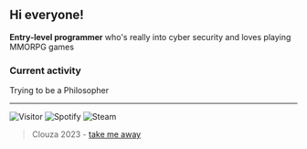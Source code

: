 ## Hi everyone!
**Entry-level programmer** who's really into cyber security and loves playing MMORPG games

### Current activity 
Trying to be a Philosopher

---

![Visitor](https://komarev.com/ghpvc/?username=clouza&style=for-the-badge)
![Spotify](https://img.shields.io/badge/Spotify-clouza-brightgreen?style=for-the-badge&logo=spotify)
![Steam](https://img.shields.io/badge/Steam-clouza-%231b2838?style=for-the-badge&logo=steam)

 > Clouza 2023 - [take me away](https://clouza.github.io/random-repository/)
